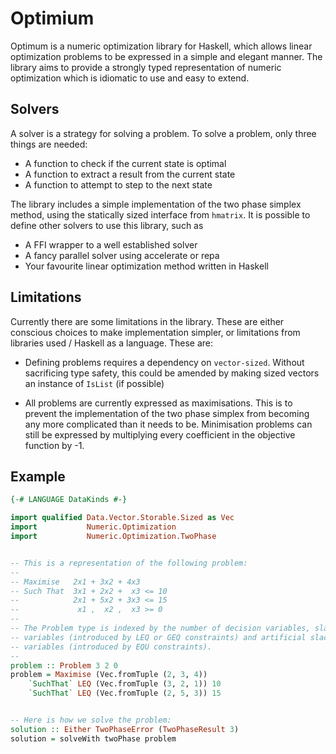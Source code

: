 # Optimium

Optimum is a numeric optimization library for Haskell, which allows linear
optimization problems to be expressed in a simple and elegant manner. The
library aims to provide a strongly typed representation of numeric optimization
which is idiomatic to use and easy to extend.

## Solvers

A solver is a strategy for solving a problem. To solve a problem, only three
things are needed:

  * A function to check if the current state is optimal
  * A function to extract a result from the current state
  * A function to attempt to step to the next state

The library includes a simple implementation of the two phase simplex method,
using the statically sized interface from `hmatrix`. It is possible to define
other solvers to use this library, such as

  * A FFI wrapper to a well established solver
  * A fancy parallel solver using accelerate or repa
  * Your favourite linear optimization method written in Haskell

## Limitations

Currently there are some limitations in the library. These are either conscious
choices to make implementation simpler, or limitations from libraries used /
Haskell as a language. These are:

  * Defining problems requires a dependency on `vector-sized`. Without
      sacrificing type safety, this could be amended by making sized vectors
      an instance of `IsList` (if possible)

  * All problems are currently expressed as maximisations. This is to prevent
      the implementation of the two phase simplex from becoming any more
      complicated than it needs to be. Minimisation problems can still be
      expressed by multiplying every coefficient in the objective function by
      -1.

## Example

```haskell
{-# LANGUAGE DataKinds #-}

import qualified Data.Vector.Storable.Sized as Vec
import           Numeric.Optimization
import           Numeric.Optimization.TwoPhase


-- This is a representation of the following problem:
--
-- Maximise   2x1 + 3x2 + 4x3
-- Such That  3x1 + 2x2 +  x3 <= 10
--            2x1 + 5x2 + 3x3 <= 15
--             x1 ,  x2 ,  x3 >= 0
--
-- The Problem type is indexed by the number of decision variables, slack
-- variables (introduced by LEQ or GEQ constraints) and artificial slack
-- variables (introduced by EQU constraints).
--
problem :: Problem 3 2 0
problem = Maximise (Vec.fromTuple (2, 3, 4))
    `SuchThat` LEQ (Vec.fromTuple (3, 2, 1)) 10
    `SuchThat` LEQ (Vec.fromTuple (2, 5, 3)) 15


-- Here is how we solve the problem:
solution :: Either TwoPhaseError (TwoPhaseResult 3)
solution = solveWith twoPhase problem
```

